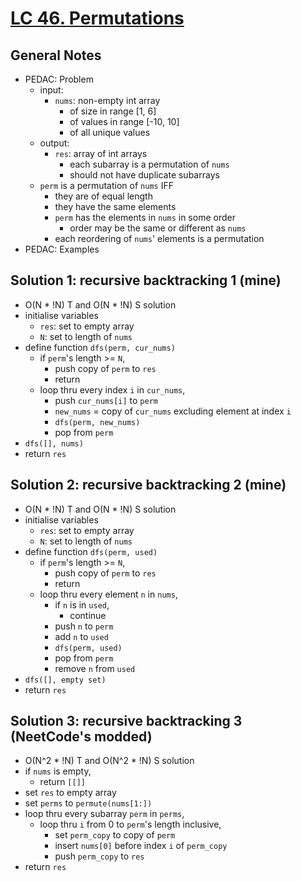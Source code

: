 # [LC 46. Permutations](https://leetcode.com/problems/permutations/)

## General Notes

- PEDAC: Problem
  - input:
    - `nums`: non-empty int array
      - of size in range \[1, 6]
      - of values in range \[-10, 10]
      - of all unique values
  - output:
    - `res`: array of int arrays
      - each subarray is a permutation of `nums`
      - should not have duplicate subarrays
  - `perm` is a permutation of `nums` IFF
    - they are of equal length
    - they have the same elements
    - `perm` has the elements in `nums` in some order
      - order may be the same or different as `nums`
    - each reordering of `nums`' elements is a permutation
- PEDAC: Examples

## Solution 1: recursive backtracking 1 (mine)

- O(N \* !N) T and O(N \* !N) S solution
- initialise variables
  - `res`: set to empty array
  - `N`: set to length of `nums`
- define function `dfs(perm, cur_nums)`
  - if `perm`'s length >= `N`,
    - push copy of `perm` to `res`
    - return
  - loop thru every index `i` in `cur_nums`,
    - push `cur_nums[i]` to `perm`
    - `new_nums` = copy of `cur_nums` excluding element at index `i`
    - `dfs(perm, new_nums)`
    - pop from `perm`
- `dfs([], nums)`
- return `res`

## Solution 2: recursive backtracking 2 (mine)

- O(N \* !N) T and O(N \* !N) S solution
- initialise variables
  - `res`: set to empty array
  - `N`: set to length of `nums`
- define function `dfs(perm, used)`
  - if `perm`'s length >= `N`,
    - push copy of `perm` to `res`
    - return
  - loop thru every element `n` in `nums`,
    - if `n` is in `used`,
      - continue
    - push `n` to `perm`
    - add `n` to `used`
    - `dfs(perm, used)`
    - pop from `perm`
    - remove `n` from `used`
- `dfs([], empty set)`
- return `res`

## Solution 3: recursive backtracking 3 (NeetCode's modded)

- O(N^2 \* !N) T and O(N^2 \* !N) S solution
- if `nums` is empty,
  - return `[[]]`
- set `res` to empty array
- set `perms` to `permute(nums[1:])`
- loop thru every subarray `perm` in `perms`,
  - loop thru `i` from 0 to `perm`'s length inclusive,
    - set `perm_copy` to copy of `perm`
    - insert `nums[0]` before index `i` of `perm_copy`
    - push `perm_copy` to `res`
- return `res`
